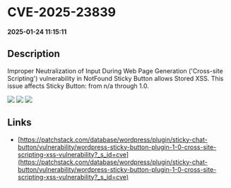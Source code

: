 # CVE-2025-23839

**2025-01-24 11:15:11**

## Description
Improper Neutralization of Input During Web Page Generation ('Cross-site Scripting') vulnerability in NotFound Sticky Button allows Stored XSS. This issue affects Sticky Button: from n/a through 1.0.

![](https://img.shields.io/static/v1?label=Score&message=7.1&color=red)
![](https://img.shields.io/static/v1?label=Severity&message=HIGH&color=red)
![](https://img.shields.io/static/v1?label=CWE&message=XSS&color=green)

## Links
- [https://patchstack.com/database/wordpress/plugin/sticky-chat-button/vulnerability/wordpress-sticky-button-plugin-1-0-cross-site-scripting-xss-vulnerability?_s_id=cve](https://patchstack.com/database/wordpress/plugin/sticky-chat-button/vulnerability/wordpress-sticky-button-plugin-1-0-cross-site-scripting-xss-vulnerability?_s_id=cve)
